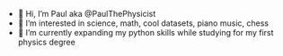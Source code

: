 - 👋 Hi, I’m Paul aka @PaulThePhysicist
- 👀 I’m interested in science, math, cool datasets, piano music, chess
- 🌱 I’m currently expanding my python skills while studying for my first physics degree
<!---
PaulThePhysicist/PaulThePhysicist is a ✨ special ✨ repository because its `README.md` (this file) appears on your GitHub profile.
You can click the Preview link to take a look at your changes.
--->
